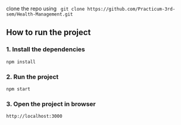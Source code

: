 clone the repo using
` git clone https://github.com/Practicum-3rd-sem/Health-Management.git`

## How to run the project

### 1. Install the dependencies

```npm install```

### 2. Run the project

```npm start```

### 3. Open the project in browser

```http://localhost:3000```
